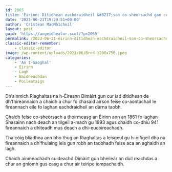 ```yaml
---
id: 2065
title: 'Èirinn: Dìtidhean eachdraidheil &#8217;son co-sheòrsachd gan cur an dàrna taobh'
date: '2023-06-21T19:29:51+00:00'
author: 'Crìstean MacMhìcheil'
layout: post
guid: 'https://angeidhealur.scot/?p=2065'
permalink: /2023-06-21-eirinn-ditidhean-eachdraidheil-son-co-sheorsachd-gan-cur-an-darna-taobh/
classic-editor-remember:
    - classic-editor
image: /wp-content/uploads/2023/06/Brod-1200x750.jpeg
categories:
    - 'An t-Saoghal'
    - Èirinn
    - Lagh
    - Naidheachdan
    - Poileataigs
---
```


Dh’ainmich Riaghaltas na h-Èireann Dimàirt gun cur iad dìtidhean de dh’fhireannaich a chaidh a chur fo chasaid airson feise co-aontachail le fireannach eile fo laghan eachdraidheil an dàrna taobh.

Chaidh feise co-sheòrsach a thoirmeasg an Èirinn ann an 1861 fo laghan Shasainn nach deach an tilgeil a-mach gu 1993 agus chaidh co-dhiù 941 fireannaich a dhìteadh mus deach a dhì-eucoireachadh.

Tha còig bliadhna ann bho thug an Riaghaltas a leisgeul gu h-oifigeil dha na fireannaich a dh’fhulaing leis gun robh an taobhadh feise aca an aghaidh an lagh.

Chaidh ainmeachadh cuideachd Dimàirt gun bheilear an dùil reachdas a chur an gnìomh gus casg a chur air teiripe iompachaidh.
